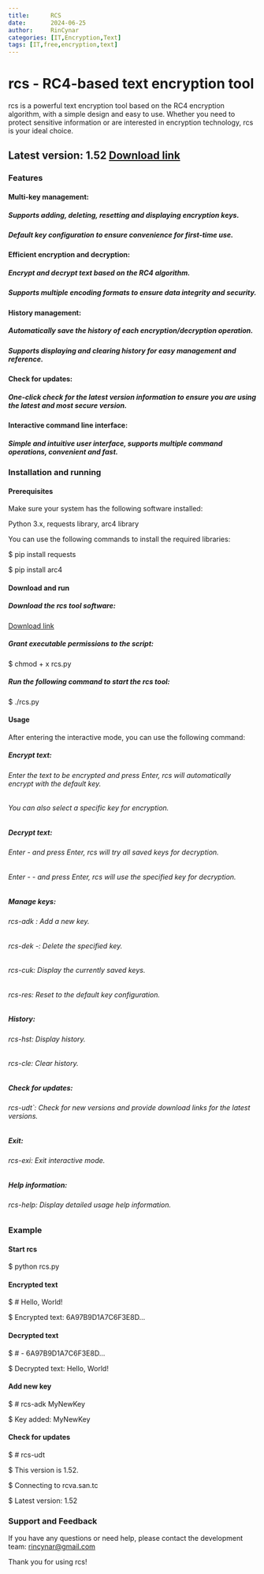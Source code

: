 ```yaml
---
title:      RCS 
date:       2024-06-25
author:     RinCynar
categories: [IT,Encryption,Text]
tags: [IT,free,encryption,text]
---
```

# rcs - RC4-based text encryption tool
rcs is a powerful text encryption tool based on the RC4 encryption algorithm, with a simple design and easy to use. Whether you need to protect sensitive information or are interested in encryption technology, rcs is your ideal choice.

## Latest version: 1.52 [Download link](https://rcva.san.tc/assets/rcs.py)

### Features

#### Multi-key management:
##### Supports adding, deleting, resetting and displaying encryption keys.
##### Default key configuration to ensure convenience for first-time use.

#### Efficient encryption and decryption:
##### Encrypt and decrypt text based on the RC4 algorithm.
##### Supports multiple encoding formats to ensure data integrity and security.

#### History management:
##### Automatically save the history of each encryption/decryption operation.
##### Supports displaying and clearing history for easy management and reference.

#### Check for updates:
##### One-click check for the latest version information to ensure you are using the latest and most secure version.

#### Interactive command line interface:
##### Simple and intuitive user interface, supports multiple command operations, convenient and fast.

### Installation and running

#### Prerequisites
Make sure your system has the following software installed:

Python 3.x, requests library, arc4 library

You can use the following commands to install the required libraries:

 $ pip install requests

 $ pip install arc4

#### Download and run
##### Download the rcs tool software:
[Download link](https://rcva.san.tc/assets/rcs.py)

##### Grant executable permissions to the script:
 $ chmod + x rcs.py

##### Run the following command to start the rcs tool:
 $ ./rcs.py

#### Usage
After entering the interactive mode, you can use the following command:

##### Encrypt text:
###### Enter the text to be encrypted and press Enter, rcs will automatically encrypt with the default key.

###### You can also select a specific key for encryption.

##### Decrypt text:
###### Enter - <ciphertext> and press Enter, rcs will try all saved keys for decryption.
###### Enter - <ciphertext> -<key number> and press Enter, rcs will use the specified key for decryption.

##### Manage keys:
###### rcs-adk <new key>: Add a new key.
###### rcs-dek -<key number>: Delete the specified key.
###### rcs-cuk: Display the currently saved keys.
###### rcs-res: Reset to the default key configuration.

##### History:
###### rcs-hst: Display history.
###### rcs-cle: Clear history.

##### Check for updates:
###### rcs-udt`: Check for new versions and provide download links for the latest versions.

##### Exit:
###### rcs-exi: Exit interactive mode.

##### Help information:
###### rcs-help: Display detailed usage help information.

### Example
#### Start rcs
 $ python rcs.py

#### Encrypted text
 $ # Hello, World!

 $ Encrypted text: 6A97B9D1A7C6F3E8D...

#### Decrypted text
 $ # - 6A97B9D1A7C6F3E8D...

 $ Decrypted text: Hello, World!

#### Add new key
 $ # rcs-adk MyNewKey

 $ Key added: MyNewKey

#### Check for updates
 $ # rcs-udt

 $ This version is 1.52.

 $ Connecting to rcva.san.tc

 $ Latest version: 1.52

### Support and Feedback
If you have any questions or need help, please contact the development team: rincynar@gmail.com

Thank you for using rcs!